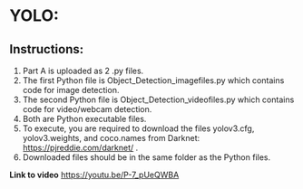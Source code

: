 # YOLO:

## Instructions:
1. Part A is uploaded as 2 .py files.
2. The first Python file is Object_Detection_imagefiles.py which contains code for image detection.
3. The second Python file is Object_Detection_videofiles.py which contains code for video/webcam detection.
4. Both are Python executable files.
5. To execute, you are required to download the files yolov3.cfg, yolov3.weights, and coco.names from Darknet: https://pjreddie.com/darknet/ .
6. Downloaded files should be in the same folder as the Python files. 

**Link to video**
https://youtu.be/P-7_pUeQWBA
